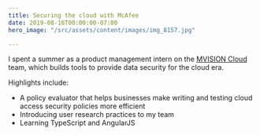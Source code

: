 ```yaml
---
title: Securing the cloud with McAfee
date: 2019-08-16T00:00:00-07:00
hero_image: "/src/assets/content/images/img_8157.jpg"

---
```

I spent a summer as a product management intern on the [MVISION Cloud](https://www.mcafee.com/enterprise/en-us/products/mvision-cloud.html) team, which builds tools to provide data security for the cloud era.

Highlights include:

* A policy evaluator that helps businesses make writing and testing cloud access security policies more efficient
* Introducing user research practices to my team
* Learning TypeScript and AngularJS